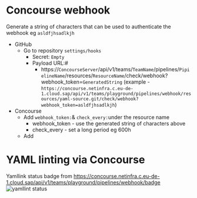# Concourse webhook
Generate a string of characters that can be used to authenticate the webhook eg `asldfjhsadlkjh`
- GitHub
  - Go to repository `settings/hooks`
    - Secret: `Empty`
    - Payload URL:#
      - https://`ConcourseServer`/api/v1/teams/`TeamName`/pipelines/`PipielineName`/resources/`ResourceName`/check/webhook?webhook_token=`GeneratedString` (example - `https://concourse.netinfra.c.eu-de-1.cloud.sap/api/v1/teams/playground/pipelines/webhook/resources/yaml-source.git/check/webhook?webhook_token=asldfjhsadlkjh`)
- Concourse
  - Add `webhook_token:`& `check_every:`under the resource name
    - webhook_token - use the generated string of characters above
    - check_every - set a long period eg 600h
  - Add


# YAML linting via Concourse
Yamllink status badge from https://concourse.netinfra.c.eu-de-1.cloud.sap/api/v1/teams/playground/pipelines/webhook/badge
![yamllint status](https://concourse.netinfra.c.eu-de-1.cloud.sap/api/v1/teams/playground/pipelines/webhook/badge)